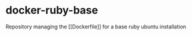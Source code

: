docker-ruby-base
================

Repository managing the [[Dockerfile]] for a base ruby ubuntu installation
